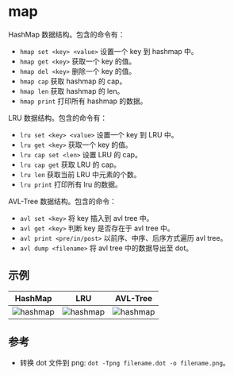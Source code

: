 # map

HashMap 数据结构。包含的命令有：

- `hmap set <key> <value>` 设置一个 key 到 hashmap 中。
- `hmap get <key>` 获取一个 key 的值。
- `hmap del <key>` 删除一个 key 的值。
- `hmap cap` 获取 hashmap 的 cap。
- `hmap len` 获取 hashmap 的 len。
- `hmap print` 打印所有 hashmap 的数据。

LRU 数据结构。包含的命令有：

- `lru set <key> <value>` 设置一个 key 到 LRU 中。
- `lru get <key>` 获取一个 key 的值。
- `lru cap set <len>` 设置 LRU 的 cap。
- `lru cap get` 获取 LRU 的 cap。
- `lru len` 获取当前 LRU 中元素的个数。
- `lru print` 打印所有 lru 的数据。

AVL-Tree 数据结构。包含的命令：

- `avl set <key>` 将 key 插入到 avl tree 中。
- `avl get <key>` 判断 key 是否存在于 avl tree 中。
- `avl print <pre/in/post>` 以前序、中序、后序方式遍历 avl tree。
- `avl dump <filename>` 将 avl tree 中的数据导出至 dot。

## 示例

|HashMap|LRU|AVL-Tree|
|:---:|:---:|:---:|
|![hashmap](./image/hashmap.png)|![hashmap](./image/lru.png)|![hashmap](./image/avl.png)|

## 参考

- 转换 dot 文件到 png: `dot -Tpng filename.dot -o filename.png`。
